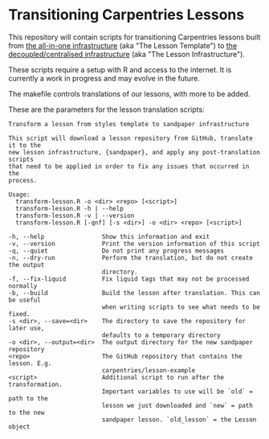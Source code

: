 # Transitioning Carpentries Lessons

This repository will contain scripts for transitioning Carpentries lessons built
from [the all-in-one infrastructure](https://github.com/carpentries/styles) (aka 
"The Lesson Template") to [the decoupled/centralised 
infrastructure](https://carpentries.github.io/sandpaper-docs) (aka "The Lesson
Infrastructure"). 

These scripts require a setup with R and access to the internet. It is currently
a work in progress and may evolve in the future.

The makefile controls translations of our lessons, with more to be added.

These are the parameters for the lesson translation scripts:

```
Transform a lesson from styles template to sandpaper infrastructure

This script will download a lesson repository from GitHub, translate it to the
new lesson infrastructure, {sandpaper}, and apply any post-translation scripts
that need to be applied in order to fix any issues that occurred in the
process.

Usage: 
  transform-lesson.R -o <dir> <repo> [<script>]
  transform-lesson.R -h | --help
  transform-lesson.R -v | --version
  transform-lesson.R [-qnf] [-s <dir>] -o <dir> <repo> [<script>]

-h, --help                Show this information and exit
-v, --version             Print the version information of this script
-q, --quiet               Do not print any progress messages
-n, --dry-run             Perform the translation, but do not create the output
                          directory.
-f, --fix-liquid          Fix liquid tags that may not be processed normally
-b, --build               Build the lesson after translation. This can be useful
                          when writing scripts to see what needs to be fixed.
-s <dir>, --save=<dir>    The directory to save the repository for later use,
                          defaults to a temporary directory
-o <dir>, --output=<dir>  The output directory for the new sandpaper repository
<repo>                    The GitHub repository that contains the lesson. E.g.
                          carpentries/lesson-example
<script>                  Additional script to run after the transformation.
                          Important variables to use will be `old` = path to the
                          lesson we just downloaded and `new` = path to the new
                          sandpaper lesson. `old_lesson` = the Lesson object 

```
